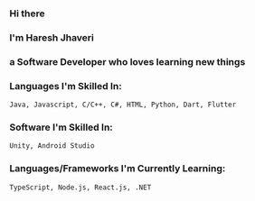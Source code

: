 ### Hi there
### I'm Haresh Jhaveri
### a Software Developer who loves learning new things

### Languages I'm Skilled In:
```
Java, Javascript, C/C++, C#, HTML, Python, Dart, Flutter
```

### Software I'm Skilled In:
```
Unity, Android Studio
```

### Languages/Frameworks I'm Currently Learning:
```
TypeScript, Node.js, React.js, .NET
```
<!--
**hjhave/hjhave** is a ✨ _special_ ✨ repository because its `README.md` (this file) appears on your GitHub profile.

Here are some ideas to get you started:

- 🔭 I’m currently working on ...
- 🌱 I’m currently learning ...
- 👯 I’m looking to collaborate on ...
- 🤔 I’m looking for help with ...
- 💬 Ask me about ...
- 📫 How to reach me: ...
- 😄 Pronouns: ...
- ⚡ Fun fact: ...
-->
